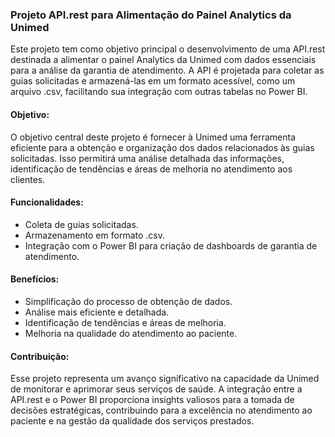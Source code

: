 ### Projeto API.rest para Alimentação do Painel Analytics da Unimed

Este projeto tem como objetivo principal o desenvolvimento de uma API.rest destinada a alimentar o painel Analytics da Unimed com dados essenciais para a análise da garantia de atendimento. A API é projetada para coletar as guias solicitadas e armazená-las em um formato acessível, como um arquivo .csv, facilitando sua integração com outras tabelas no Power BI.

#### Objetivo:
O objetivo central deste projeto é fornecer à Unimed uma ferramenta eficiente para a obtenção e organização dos dados relacionados às guias solicitadas. Isso permitirá uma análise detalhada das informações, identificação de tendências e áreas de melhoria no atendimento aos clientes.

#### Funcionalidades:
- Coleta de guias solicitadas.
- Armazenamento em formato .csv.
- Integração com o Power BI para criação de dashboards de garantia de atendimento.

#### Benefícios:
- Simplificação do processo de obtenção de dados.
- Análise mais eficiente e detalhada.
- Identificação de tendências e áreas de melhoria.
- Melhoria na qualidade do atendimento ao paciente.

#### Contribuição:
Esse projeto representa um avanço significativo na capacidade da Unimed de monitorar e aprimorar seus serviços de saúde. A integração entre a API.rest e o Power BI proporciona insights valiosos para a tomada de decisões estratégicas, contribuindo para a excelência no atendimento ao paciente e na gestão da qualidade dos serviços prestados.
